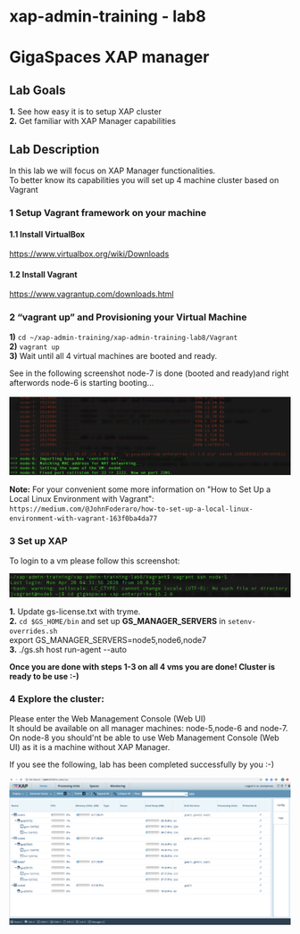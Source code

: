 # xap-admin-training - lab8

# GigaSpaces XAP manager 

## Lab Goals

**1.** See how easy it is to setup XAP cluster<br>
**2.** Get familiar with XAP Manager capabilities<br />

## Lab Description
In this lab we will focus on XAP Manager functionalities.<br>
To better know its capabilities you will set up 4 machine cluster based on Vagrant<br>

### 1 Setup Vagrant framework on your machine

#### 1.1 Install VirtualBox

https://www.virtualbox.org/wiki/Downloads

#### 1.2 Install Vagrant

https://www.vagrantup.com/downloads.html

### 2 “vagrant up” and Provisioning your Virtual Machine

**1)**   `cd ~/xap-admin-training/xap-admin-training-lab8/Vagrant` <br>
**2)**   `vagrant up` <br>
**3)**  Wait until all 4 virtual machines are booted and ready.

See in the following screenshot node-7 is done (booted and ready)and right afterwords node-6 is starting booting...<br><br>
![Screenshot](./Pictures/Picture1.png)

**Note:** For your convenient some more information on "How to Set Up a Local Linux Environment with Vagrant":<br>
`https://medium.com/@JohnFoderaro/how-to-set-up-a-local-linux-environment-with-vagrant-163f0ba4da77`

### 3 Set up XAP

To login to a vm please follow this screenshot:

![Screenshot](./Pictures/Picture2.png)

**1.** Update gs-license.txt with tryme.<br>
**2.** `cd $GS_HOME/bin` and set up **GS_MANAGER_SERVERS** in `setenv-overrides.sh` <br>
export GS_MANAGER_SERVERS=node5,node6,node7 <br>
**3.** ./gs.sh host run-agent --auto

**Once you are done with steps 1-3 on all 4 vms you are done! Cluster is ready to be use :-)**

### 4 Explore the cluster:

Please enter the Web Management Console (Web UI)<br>
It should be available on all manager machines: node-5,node-6 and node-7.<br>
On node-8 you should'nt be able to use Web Management Console (Web UI) as it is a machine without XAP Manager.<br>

If you see the following, lab has been completed successfully by you :-)<br>

![Screenshot](./Pictures/Picture3.png)






      


    